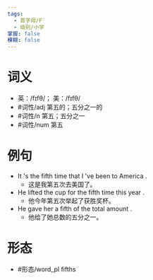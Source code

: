 ```yaml
---
tags:
  - 首字母/F
  - 级别/小学
掌握: false
模糊: false
---
```

# 词义
- 英：/fɪfθ/； 美：/fɪfθ/
- #词性/adj  第五的；五分之一的
- #词性/n  第五；五分之一
- #词性/num  第五
# 例句
- It 's the fifth time that I 've been to America .
	- 这是我第五次去美国了。
- He lifted the cup for the fifth time this year .
	- 他今年第五次举起了获胜奖杯。
- He gave her a fifth of the total amount .
	- 他给了她总数的五分之一。
# 形态
- #形态/word_pl fifths
